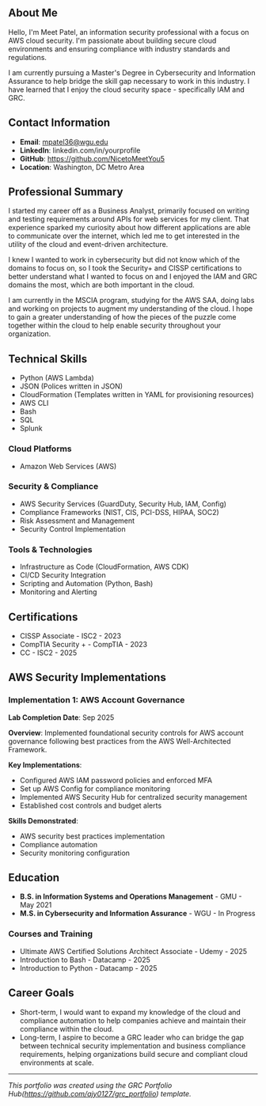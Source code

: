 ## About Me

Hello, I'm Meet Patel, an information security professional with a focus on AWS cloud security. I'm passionate about building secure cloud environments and ensuring compliance with industry standards and regulations.

I am currently pursuing a Master's Degree in Cybersecurity and Information Assurance to help bridge the skill gap necessary to work in this industry. I have learned that I enjoy the cloud security space - specifically IAM and GRC.

## Contact Information

- **Email**: mpatel36@wgu.edu
- **LinkedIn**: linkedin.com/in/yourprofile 
- **GitHub**: https://github.com/NicetoMeetYou5
- **Location**: Washington, DC Metro Area

## Professional Summary

I started my career off as a Business Analyst, primarily focused on writing and testing requirements around APIs for web services for my client. That experience sparked my curiosity about how different applications are able to communicate over the internet, which led me to get interested in the utility of the cloud and event-driven architecture.

I knew I wanted to work in cybersecurity but did not know which of the domains to focus on, so I took the Security+ and CISSP certifications to better understand what I wanted to focus on and I enjoyed the IAM and GRC domains the most, which are both important in the cloud.

I am currently in the MSCIA program, studying for the AWS SAA, doing labs and working on projects to augment my understanding of the cloud. I hope to gain a greater understanding of how the pieces of the puzzle come together within the cloud to help enable security throughout your organization.

## Technical Skills
- Python (AWS Lambda)
- JSON (Polices written in JSON)
- CloudFormation (Templates written in YAML for provisioning resources)
- AWS CLI 
- Bash
- SQL
- Splunk
  
### Cloud Platforms
- Amazon Web Services (AWS)

### Security & Compliance
- AWS Security Services (GuardDuty, Security Hub, IAM, Config)
- Compliance Frameworks (NIST, CIS, PCI-DSS, HIPAA, SOC2)
- Risk Assessment and Management
- Security Control Implementation

### Tools & Technologies
- Infrastructure as Code (CloudFormation, AWS CDK)
- CI/CD Security Integration
- Scripting and Automation (Python, Bash)
- Monitoring and Alerting

## Certifications
- CISSP Associate - ISC2 - 2023
- CompTIA Security + - CompTIA - 2023
- CC - ISC2 - 2025

## AWS Security Implementations

### Implementation 1: AWS Account Governance

**Lab Completion Date**: Sep 2025

**Overview**: Implemented foundational security controls for AWS account governance following best practices from the AWS Well-Architected Framework.

**Key Implementations**:
- Configured AWS IAM password policies and enforced MFA
- Set up AWS Config for compliance monitoring
- Implemented AWS Security Hub for centralized security management
- Established cost controls and budget alerts

**Skills Demonstrated**:
- AWS security best practices implementation
- Compliance automation
- Security monitoring configuration

## Education

- **B.S. in Information Systems and Operations Management** - GMU - May 2021
- **M.S. in Cybersecurity and Information Assurance** - WGU - In Progress

### Courses and Training
- Ultimate AWS Certified Solutions Architect Associate - Udemy - 2025
- Introduction to Bash - Datacamp - 2025
- Introduction to Python - Datacamp - 2025

## Career Goals
- Short-term, I would want to expand my knowledge of the cloud and compliance automation to help companies achieve and maintain their compliance within the cloud. 
- Long-term, I aspire to become a GRC leader who can bridge the gap between technical security implementation and business compliance requirements, helping organizations build secure and compliant cloud environments at scale.

---

*This portfolio was created using the GRC Portfolio Hub(https://github.com/ajy0127/grc_portfolio) template.* 
